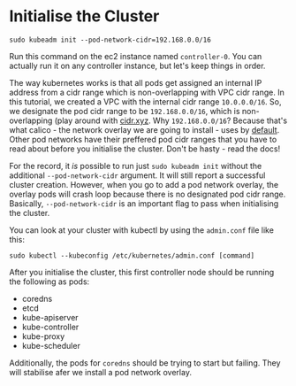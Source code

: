 # Initialise the Cluster
```
sudo kubeadm init --pod-network-cidr=192.168.0.0/16
```

Run this command on the ec2 instance named `controller-0`. You can actually run it on any controller instance, but let's keep things in order.

The way kubernetes works is that all pods get assigned an internal IP address from a cidr range which is non-overlapping with VPC cidr range. In this tutorial, we created a VPC with the internal cidr range `10.0.0.0/16`. So, we designate the pod cidr range to be `192.168.0.0/16`, which is non-overlapping (play around with [cidr.xyz](https://cidr.xyz/). Why `192.168.0.0/16`? Because that's what calico - the network overlay we are going to install - uses by [default](https://projectcalico.docs.tigera.io/getting-started/kubernetes/quickstart). Other pod networks have their preffered pod cidr ranges that you have to read about before you initialise the cluster. Don't be hasty - read the docs!

For the record, it _is_ possible to run just `sudo kubeadm init` without the additional `--pod-network-cidr` argument. It will still report a successful cluster creation. However, when you go to add a pod network overlay, the overlay pods will crash loop because there is no designated pod cidr range. Basically, `--pod-network-cidr` is an important flag to pass when initialising the cluster.

You can look at your cluster with kubectl by using the `admin.conf` file like this:
```
sudo kubectl --kubeconfig /etc/kubernetes/admin.conf [command]
```

After you initialise the cluster, this first controller node should be running the following as pods:
- coredns
- etcd
- kube-apiserver
- kube-controller
- kube-proxy
- kube-scheduler

Additionally, the pods for `coredns` should be trying to start but failing. They will stabilise afer we install a pod network overlay.
